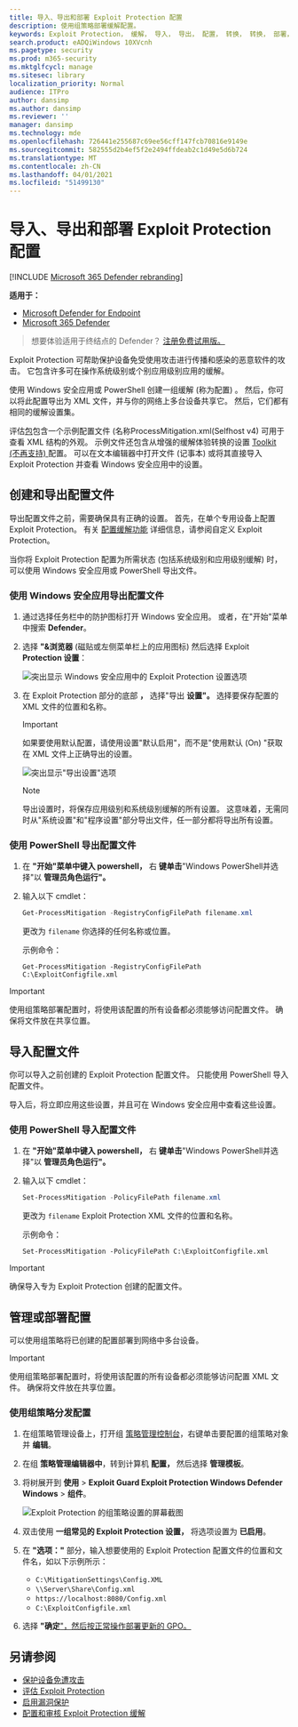 ```yaml
---
title: 导入、导出和部署 Exploit Protection 配置
description: 使用组策略部署缓解配置。
keywords: Exploit Protection， 缓解， 导入， 导出， 配置， 转换， 转换， 部署， 安装
search.product: eADQiWindows 10XVcnh
ms.pagetype: security
ms.prod: m365-security
ms.mktglfcycl: manage
ms.sitesec: library
localization_priority: Normal
audience: ITPro
author: dansimp
ms.author: dansimp
ms.reviewer: ''
manager: dansimp
ms.technology: mde
ms.openlocfilehash: 726441e255687c69ee56cff147fcb70816e9149e
ms.sourcegitcommit: 582555d2b4ef5f2e2494ffdeab2c1d49e5d6b724
ms.translationtype: MT
ms.contentlocale: zh-CN
ms.lasthandoff: 04/01/2021
ms.locfileid: "51499130"
---
```

# <a name="import-export-and-deploy-exploit-protection-configurations"></a>导入、导出和部署 Exploit Protection 配置

[!INCLUDE [Microsoft 365 Defender rebranding](../../includes/microsoft-defender.md)]


**适用于：**
- [Microsoft Defender for Endpoint](https://go.microsoft.com/fwlink/p/?linkid=2154037)
- [Microsoft 365 Defender](https://go.microsoft.com/fwlink/?linkid=2118804)

> 想要体验适用于终结点的 Defender？ [注册免费试用版。](https://www.microsoft.com/microsoft-365/windows/microsoft-defender-atp?ocid=docs-wdatp-exposedapis-abovefoldlink) 


Exploit Protection 可帮助保护设备免受使用攻击进行传播和感染的恶意软件的攻击。 它包含许多可在操作系统级别或个别应用级别应用的缓解。

使用 Windows 安全应用或 PowerShell 创建一组缓解 (称为配置) 。 然后，你可以将此配置导出为 XML 文件，并与你的网络上多台设备共享它。 然后，它们都有相同的缓解设置集。

评估[包](https://demo.wd.microsoft.com/Page/EP)包含一个示例配置文件 (名称ProcessMitigation.xml(Selfhost v4) 可用于查看 XML 结构的外观。  示例文件还包含从增强的缓解体验转换的设置 [Toolkit (不再支持) ](https://support.microsoft.com/en-us/help/2458544/the-enhanced-mitigation-experience-toolkit) 配置。 可以在文本编辑器中打开文件 (记事本) 或将其直接导入 Exploit Protection 并查看 Windows 安全应用中的设置。

## <a name="create-and-export-a-configuration-file"></a>创建和导出配置文件

导出配置文件之前，需要确保具有正确的设置。 首先，在单个专用设备上配置 Exploit Protection。 有关 [配置缓解功能](customize-exploit-protection.md) 详细信息，请参阅自定义 Exploit Protection。

当你将 Exploit Protection 配置为所需状态 (包括系统级别和应用级别缓解) 时，可以使用 Windows 安全应用或 PowerShell 导出文件。

### <a name="use-the-windows-security-app-to-export-a-configuration-file"></a>使用 Windows 安全应用导出配置文件

1. 通过选择任务栏中的防护图标打开 Windows 安全应用。 或者，在"开始"菜单中搜索 **Defender**。

2. 选择 **"&浏览器** (磁贴或左侧菜单栏上的应用图标) 然后选择 Exploit **Protection 设置**：

    ![突出显示 Windows 安全应用中的 Exploit Protection 设置选项](/microsoft-365/security/defender-endpoint/images/wdsc-exp-prot)

3. 在 Exploit Protection 部分的底部 **，** 选择"导出 **设置"。** 选择要保存配置的 XML 文件的位置和名称。

    > [!IMPORTANT]
    > 如果要使用默认配置，请使用设置"默认启用"，而不是"使用默认 (On) "获取在 XML 文件上正确导出的设置。

    ![突出显示"导出设置"选项](/microsoft-365/security/defender-endpoint/images/wdsc-exp-prot-export)

    > [!NOTE]
    > 导出设置时，将保存应用级别和系统级别缓解的所有设置。 这意味着，无需同时从"系统设置"和"程序设置"部分导出文件，任一部分都将导出所有设置。

### <a name="use-powershell-to-export-a-configuration-file"></a>使用 PowerShell 导出配置文件

1. 在 **"开始"菜单中键入 powershell，** 右 **键单击**"Windows PowerShell并选择"以 **管理员角色运行"。**
2. 输入以下 cmdlet：

    ```PowerShell
    Get-ProcessMitigation -RegistryConfigFilePath filename.xml
    ```

    更改为 `filename` 你选择的任何名称或位置。

    示例命令：

    `Get-ProcessMitigation -RegistryConfigFilePath C:\ExploitConfigfile.xml`

> [!IMPORTANT]
> 使用组策略部署配置时，将使用该配置的所有设备都必须能够访问配置文件。 确保将文件放在共享位置。

## <a name="import-a-configuration-file"></a>导入配置文件

你可以导入之前创建的 Exploit Protection 配置文件。 只能使用 PowerShell 导入配置文件。

导入后，将立即应用这些设置，并且可在 Windows 安全应用中查看这些设置。

### <a name="use-powershell-to-import-a-configuration-file"></a>使用 PowerShell 导入配置文件

1. 在 **"开始"菜单中键入 powershell，** 右 **键单击**"Windows PowerShell并选择"以 **管理员角色运行"。**
2. 输入以下 cmdlet：

    ```PowerShell
    Set-ProcessMitigation -PolicyFilePath filename.xml
    ```

    更改为 `filename` Exploit Protection XML 文件的位置和名称。

    示例命令：

    `Set-ProcessMitigation -PolicyFilePath C:\ExploitConfigfile.xml`

> [!IMPORTANT]
>
> 确保导入专为 Exploit Protection 创建的配置文件。

## <a name="manage-or-deploy-a-configuration"></a>管理或部署配置

可以使用组策略将已创建的配置部署到网络中多台设备。

> [!IMPORTANT]
> 使用组策略部署配置时，将使用该配置的所有设备都必须能够访问配置 XML 文件。 确保将文件放在共享位置。

### <a name="use-group-policy-to-distribute-the-configuration"></a>使用组策略分发配置

1. 在组策略管理设备上，打开组 [策略管理控制台](https://docs.microsoft.com/previous-versions/windows/desktop/gpmc/group-policy-management-console-portal)，右键单击要配置的组策略对象并 **编辑**。

2. 在组 **策略管理编辑器中**，转到计算机 **配置，** 然后选择 **管理模板**。

3. 将树展开到 **使用**  >  **Exploit Guard Exploit Protection Windows Defender Windows**  >  **组件**。

    ![Exploit Protection 的组策略设置的屏幕截图](/microsoft-365/security/defender-endpoint/images/exp-prot-gp)

4. 双击使用 **一组常见的 Exploit Protection 设置，** 将选项设置为 **已启用**。

5. 在 **"选项："** 部分，输入想要使用的 Exploit Protection 配置文件的位置和文件名，如以下示例所示：

    * `C:\MitigationSettings\Config.XML`
    * `\\Server\Share\Config.xml`
    * `https://localhost:8080/Config.xml`
    * `C:\ExploitConfigfile.xml`

6. 选择 **"确定**["，然后按正常操作部署更新的 GPO。](https://docs.microsoft.com/windows/win32/srvnodes/group-policy)

## <a name="see-also"></a>另请参阅

- [保护设备免遭攻击](exploit-protection.md)
- [评估 Exploit Protection](evaluate-exploit-protection.md)
- [启用漏洞保护](enable-exploit-protection.md)
- [配置和审核 Exploit Protection 缓解](customize-exploit-protection.md)
